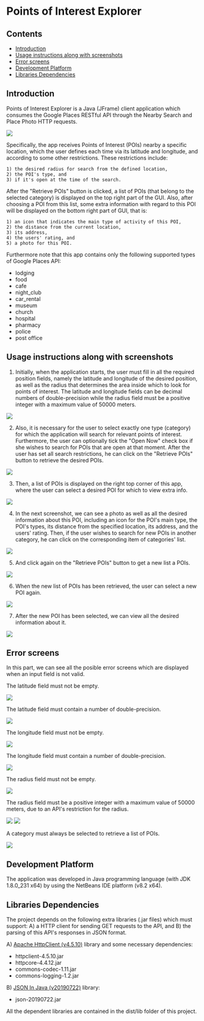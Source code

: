 # Points of Interest Explorer

## Contents
* [Introduction](#anchor1)
* [Usage instructions along with screenshots](#anchor2)
* [Error screens](#anchor3)
* [Development Platform](#anchor4)
* [Libraries Dependencies](#anchor5)

## <a name="anchor1"></a> Introduction
Points of Interest Explorer is a Java (JFrame) client application which consumes the Google Places RESTful API through the Nearby Search and Place Photo HTTP requests.

![](screenshots/img4.jpg)

Specifically, the app receives Points of Interest (POIs) nearby a specific location, which the user defines each time via its latitude and longitude, and according to some other restrictions. These restrictions include:

    1) the desired radius for search from the defined location,
    2) the POI's type, and
    3) if it's open at the time of the search.

After the "Retrieve POIs" button is clicked, a list of POIs (that belong to the selected category) is displayed on the top right part of the GUI. Also, after choosing a POI from this list, some extra information with regard to this POI will be displayed on the bottom right part of GUI, that is:

    1) an icon that indicates the main type of activity of this POI,
    2) the distance from the current location,
    3) its address,
    4) the users' rating, and
    5) a photo for this POI.

Furthermore note that this app contains only the following supported types of Google Places API:
- lodging
- food
- cafe
- night_club
- car_rental
- museum
- church
- hospital
- pharmacy
- police
- post office

## <a name="anchor2"></a> Usage instructions along with screenshots

1) Initially, when the application starts, the user must fill in all the required position fields, namely the latitude and longitude of the desired position, as well as the radius that determines the area inside which to look for points of interest. The latitude and longitude fields can be decimal numbers of double-precision while the radius field must be a positive integer with a maximum value of 50000 meters.

![](screenshots/img1.jpg)

2) Also, it is necessary for the user to select exactly one type (category) for which the application will search for relevant points of interest. Furthermore, the user can optionally tick the "Open Now" check box if she wishes to search for POIs that are open at that moment. After the user has set all search restrictions, he can click on the "Retrieve POIs" button to retrieve the desired POIs.

![](screenshots/img2.jpg)

3) Then, a list of POIs is displayed on the right top corner of this app, where the user can select a desired POI for which to view extra info.

![](screenshots/img3.jpg)

4) In the next screenshot, we can see a photo as well as all the desired information about this POI, including an icon for the POI's main type, the POI's types, its distance from the specified location, its address, and the users' rating. Then, if the user wishes to search for new POIs in another category, he can click on the corresponding item of categories' list.

![](screenshots/img4.jpg)

5) And click again on the "Retrieve POIs" button to get a new list a POIs.

![](screenshots/img5.jpg)

6) When the new list of POIs has been retrieved, the user can select a new POI again.

![](screenshots/img6.jpg)

7)  After the new POI has been selected, we can view all the desired information about it.

![](screenshots/img7.jpg)

## <a name="anchor3"></a> Error screens
In this part, we can see all the posible error screens which are displayed when an input field is not valid.

The latitude field must not be empty.

![](screenshots/img8.jpg)

The latitude field must contain a number of double-precision.

![](screenshots/img9.jpg)

The longitude field must not be empty.

![](screenshots/img10.jpg)

The longitude field must contain a number of double-precision.

![](screenshots/img11.jpg)

The radius field must not be empty.

![](screenshots/img12.jpg)

The radius field must be a positive integer with a maximum value of 50000 meters, due to an API's restriction for the radius.

![](screenshots/img13.jpg)
![](screenshots/img14.jpg)

A category must always be selected to retrieve a list of POIs.

![](screenshots/img15.jpg)

## <a name="anchor4"></a> Development Platform
The application was developed in Java programming language (with JDK 1.8.0_231 x64) by using the NetBeans IDE platform (v8.2 x64).

## <a name="anchor5"></a> Libraries Dependencies
The project depends on the following extra libraries (.jar files) which must support: A) a HTTP client for sending GET requests to the API, and B) the parsing of this API's responses in JSON format.

A) [Apache HttpClient (v4.5.10)](https://mvnrepository.com/artifact/org.apache.httpcomponents/httpclient/4.5.10) library and some necessary dependencies:
- httpclient-4.5.10.jar
- httpcore-4.4.12.jar
- commons-codec-1.11.jar
- commons-logging-1.2.jar

B) [JSON In Java (v20190722)](https://mvnrepository.com/artifact/org.json/json/20190722) library:
- json-20190722.jar

All the dependent libraries are contained in the dist/lib folder of this project.
